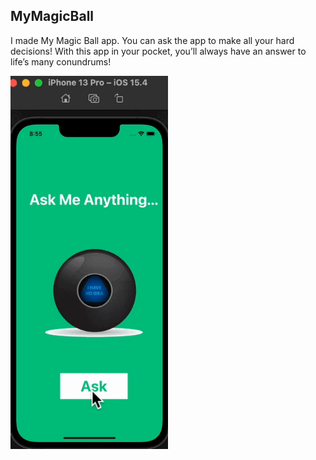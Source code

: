 ## MyMagicBall
I made My Magic Ball app. You can ask the app to make all your hard decisions! With this app in your pocket, you’ll always have an answer to life’s many conundrums! 

<img alt="image" src="MyMagicBall.gif" width = 50%/>

